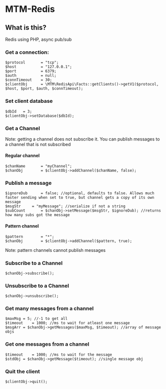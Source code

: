 # MTM-Redis

## What is this?

Redis using PHP, async pub/sub

### Get a connection:

```
$protocol		= "tcp";
$host			= "127.0.0.1";
$port			= 6379;
$auth			= null;
$connTimeout	= 30;
$clientObj		= \MTM\RedisApi\Facts::getClients()->getV1($protocol, $host, $port, $auth, $connTimeout);
```

### Set client database

```
$dbId	= 3;
$clientObj->setDatabase($dbId);
```


### Get a Channel

Note: getting a channel does not subscribe it. You can publish messages to a channel that is not subscribed

#### Regular channel

```
$chanName		= "myChannel";
$chanObj		= $clientObj->addChannel($chanName, false);

```

### Publish a message

```
$ignoreDub		= false; //optional, defaults to false. Allows much faster sending when set to true, but channel gets a copy of its own message
$msgStr		= "myMessage"; //serialize if not a string
$subCount		= $chanObj->setMessage($msgStr, $ignoreDub); //returns how many subs got the message
```


#### Pattern channel

```
$pattern		= "*";
$chanObj		= $clientObj->addChannel($pattern, true);

```
Note: pattern channels cannot publish messages



### Subscribe to a Channel

```
$chanObj->subscribe();

```

### Unsubscribe to a Channel

```
$chanObj->unsubscribe();

```

### Get many messages from a channel

```
$maxMsg	= 5; //-1 to get all
$timeout	= 1000; //ms to wait for atleast one message
$msgArr	= $chanObj->getMessages($maxMsg, $timeout); //array of message objs
```

### Get one messages from a channel

```
$timeout	= 1000; //ms to wait for the message
$stdObj	= $chanObj->getMessage($timeout); //single message obj
```

### Quit the client

```
$clientObj->quit();
```





